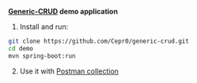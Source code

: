 **[Generic-CRUD](https://github.com/Cepr0/generic-crud) demo application**

1. Install and run:
```bash
git clone https://github.com/Cepr0/generic-crud.git
cd demo
mvn spring-boot:run 
```

2. Use it with [Postman collection](https://documenter.getpostman.com/view/788154/S1ENye6m) 
